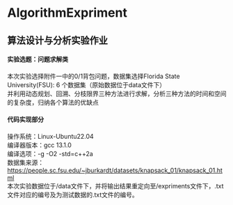 # AlgorithmExpriment
## 算法设计与分析实验作业

#### 实验选题：问题求解类
本次实验选择附件一中的0/1背包问题，数据集选择Florida State University(FSU): 6 个数据集（原始数据位于data文件下）<br>
并利用动态规划、回溯、分枝限界三种方法进行求解，分析三种方法的时间和空间的复杂度，归纳各个算法的优缺点<br>

#### 代码实现部分
操作系统：Linux-Ubuntu22.04<br>
编译器版本：gcc 13.1.0<br>
编译选项：-g -O2 -std=c++2a<br>
数据集来源：https://people.sc.fsu.edu/~jburkardt/datasets/knapsack_01/knapsack_01.html<br>
本次实验数据位于/data文件下，并将输出结果重定向至/expriments文件下，.txt文件对应的编号及为测试数据的.txt文件的编号。
